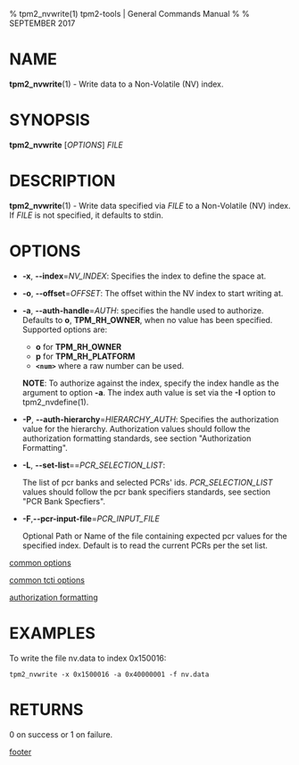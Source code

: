 % tpm2_nvwrite(1) tpm2-tools | General Commands Manual
%
% SEPTEMBER 2017

# NAME

**tpm2_nvwrite**(1) - Write data to a Non-Volatile (NV) index.

# SYNOPSIS

**tpm2_nvwrite** [*OPTIONS*] _FILE_

# DESCRIPTION

**tpm2_nvwrite**(1) - Write data specified via _FILE_ to a Non-Volatile (NV) index.
If _FILE_ is not specified, it defaults to stdin.

# OPTIONS

  * **-x**, **--index**=_NV\_INDEX_:
    Specifies the index to define the space at.

  * **-o**, **--offset**=_OFFSET_:
    The offset within the NV index to start writing at.

  * **-a**, **--auth-handle**=_AUTH_:
    specifies the handle used to authorize. Defaults to **o**, **TPM_RH_OWNER**,
    when no value has been specified.
    Supported options are:
      * **o** for **TPM_RH_OWNER**
      * **p** for **TPM_RH_PLATFORM**
      * **`<num>`** where a raw number can be used.

    **NOTE**: To authorize against the index, specify the index handle as
    the argument to option **-a**. The index auth value is set via the
    **-I** option to tpm2_nvdefine(1).

  * **-P**, **--auth-hierarchy**=_HIERARCHY\_AUTH_:
    Specifies the authorization value for the hierarchy. Authorization values
    should follow the authorization formatting standards, see section
    "Authorization Formatting".

  * **-L**, **--set-list**==_PCR\_SELECTION\_LIST_:

    The list of pcr banks and selected PCRs' ids.
    _PCR\_SELECTION\_LIST_ values should follow the
    pcr bank specifiers standards, see section "PCR Bank Specfiers".

  * **-F**,**--pcr-input-file**=_PCR\_INPUT\_FILE_

    Optional Path or Name of the file containing expected pcr values for the specified index.
    Default is to read the current PCRs per the set list.

[common options](common/options.md)

[common tcti options](common/tcti.md)

[authorization formatting](common/authorizations.md)

# EXAMPLES

To write the file nv.data to index 0x150016:

```
tpm2_nvwrite -x 0x1500016 -a 0x40000001 -f nv.data
```

# RETURNS

0 on success or 1 on failure.

[footer](common/footer.md)
